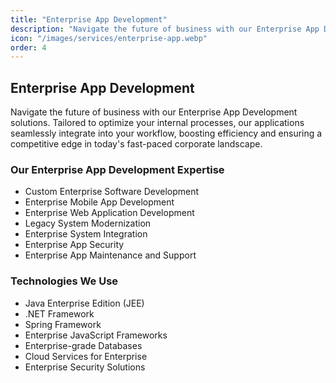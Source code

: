```yaml
---
title: "Enterprise App Development"
description: "Navigate the future of business with our Enterprise App Development solutions. Tailored to optimize your internal processes, our applications seamlessly integrate into your workflow, boosting efficiency and ensuring a competitive edge in today's fast-paced corporate landscape."
icon: "/images/services/enterprise-app.webp"
order: 4
---
```


## Enterprise App Development

Navigate the future of business with our Enterprise App Development solutions. Tailored to optimize your internal processes, our applications seamlessly integrate into your workflow, boosting efficiency and ensuring a competitive edge in today's fast-paced corporate landscape.

### Our Enterprise App Development Expertise

- Custom Enterprise Software Development
- Enterprise Mobile App Development
- Enterprise Web Application Development
- Legacy System Modernization
- Enterprise System Integration
- Enterprise App Security
- Enterprise App Maintenance and Support

### Technologies We Use

- Java Enterprise Edition (JEE)
- .NET Framework
- Spring Framework
- Enterprise JavaScript Frameworks
- Enterprise-grade Databases
- Cloud Services for Enterprise
- Enterprise Security Solutions
